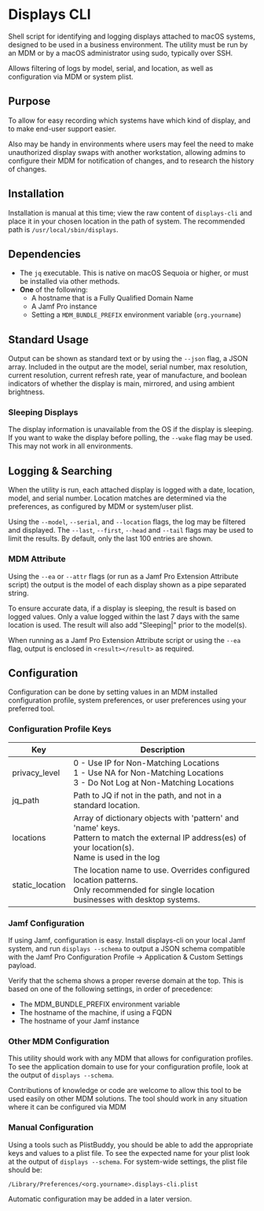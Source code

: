 # Displays CLI
Shell script for identifying and logging displays attached to macOS systems, designed to be used in a business 
environment. The utility must be run by an MDM or by a macOS administrator using sudo, typically over SSH.

Allows filtering of logs by model, serial, and location, as well as configuration via MDM or system plist.

## Purpose

To allow for easy recording which systems have which kind of display, and to make end-user support easier.

Also may be handy in environments where users may feel the need to make unauthorized display swaps with another
workstation, allowing admins to configure their MDM for notification of changes, and to research the history of changes.

## Installation

Installation is manual at this time; view the raw content of `displays-cli` and place it in your chosen location in the
path of system.  The recommended path is `/usr/local/sbin/displays`.

## Dependencies

* The `jq` executable.  This is native on macOS Sequoia or higher, or must be installed via other methods.
* __One__ of the following:
    * A hostname that is a Fully Qualified Domain Name
    * A Jamf Pro instance
    * Setting a `MDM_BUNDLE_PREFIX` environment variable (`org.yourname`)

## Standard Usage

Output can be shown as standard text or by using the `--json` flag, a JSON array.  Included in the output are the model,
serial number, max resolution, current resolution, current refresh rate, year of manufacture, and boolean indicators of
whether the display is main, mirrored, and using ambient brightness.

### Sleeping Displays

The display information is unavailable from the OS if the display is sleeping. If you want to wake the display before
polling, the `--wake` flag may be used.  This may not work in all environments.

## Logging & Searching

When the utility is run, each attached display is logged with a date, location, model, and serial number.  Location
matches are determined via the preferences, as configured by MDM or system/user plist.

Using the `--model`, `--serial`, and `--location` flags, the log may be filtered and displayed.  The `--last`, `--first`,
`--head` and `--tail` flags may be used to limit the results. By default, only the last 100 entries are shown.

### MDM Attribute

Using the `--ea` or `--attr` flags (or run as a Jamf Pro Extension Attribute script) the output is the model of each
display shown as a pipe separated string.

To ensure accurate data, if a display is sleeping, the result is based on logged values.  Only a value logged
within the last 7 days with the same location is used.  The result will also add "Sleeping|" prior to the model(s).

When running as a Jamf Pro Extension Attribute script or using the `--ea` flag, output is enclosed in
`<result></result>` as required.

## Configuration

Configuration can be done by setting values in an MDM installed configuration profile, system preferences, or user
preferences using your preferred tool.

### Configuration Profile Keys

| Key             | Description                                                                                                                                                   |
|-----------------|---------------------------------------------------------------------------------------------------------------------------------------------------------------|
| privacy_level   | 0 - Use IP for Non-Matching Locations<br/>1 - Use NA for Non-Matching Locations<br/>3 - Do Not Log at Non-Matching Locations                                  |
| jq_path         | Path to JQ if not in the path, and not in a standard location.                                                                                                |
| locations       | Array of dictionary objects with 'pattern' and 'name' keys.<br/>Pattern to match the external IP address(es) of your location(s).<br/>Name is used in the log |
| static_location | The location name to use.  Overrides configured location patterns.<br/>Only recommended for single location businesses with desktop systems.                  |

### Jamf Configuration

If using Jamf, configuration is easy. Install displays-cli on your local Jamf system, and run `displays --schema` to
output a JSON schema compatible with the Jamf Pro Configuration Profile -> Application & Custom Settings payload.

Verify that the schema shows a proper reverse domain at the top.  This is based on one of the following settings, in
order of precedence:

* The MDM_BUNDLE_PREFIX environment variable
* The hostname of the machine, if using a FQDN
* The hostname of your Jamf instance

### Other MDM Configuration

This utility should work with any MDM that allows for configuration profiles. To see the application domain to use for
your configuration profile, look at the output of `displays --schema`.

Contributions of knowledge or code are welcome to allow this tool to be used easily on other MDM solutions.  The tool
should work in any situation where it can be configured via MDM

### Manual Configuration

Using a tools such as PlistBuddy, you should be able to add the appropriate keys and values to a plist file.  To see the 
expected name for your plist look at the output of `displays --schema`.  For system-wide settings, the plist file should
be:

    /Library/Preferences/<org.yourname>.displays-cli.plist

Automatic configuration may be added in a later version. 
